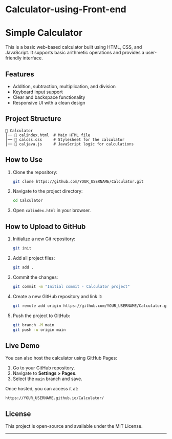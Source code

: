 # Calculator-using-Front-end

# Simple Calculator

This is a basic web-based calculator built using HTML, CSS, and JavaScript. It supports basic arithmetic operations and provides a user-friendly interface.

## Features
- Addition, subtraction, multiplication, and division
- Keyboard input support
- Clear and backspace functionality
- Responsive UI with a clean design

## Project Structure
```
📁 Calculator
│── 📄 calindex.html  # Main HTML file
│── 📄 calcss.css     # Stylesheet for the calculator
│── 📄 caljava.js     # JavaScript logic for calculations
```

## How to Use
1. Clone the repository:
   ```sh
   git clone https://github.com/YOUR_USERNAME/Calculator.git
   ```
2. Navigate to the project directory:
   ```sh
   cd Calculator
   ```
3. Open `calindex.html` in your browser.

## How to Upload to GitHub
1. Initialize a new Git repository:
   ```sh
   git init
   ```
2. Add all project files:
   ```sh
   git add .
   ```
3. Commit the changes:
   ```sh
   git commit -m "Initial commit - Calculator project"
   ```
4. Create a new GitHub repository and link it:
   ```sh
   git remote add origin https://github.com/YOUR_USERNAME/Calculator.git
   ```
5. Push the project to GitHub:
   ```sh
   git branch -M main
   git push -u origin main
   ```

## Live Demo
You can also host the calculator using GitHub Pages:
1. Go to your GitHub repository.
2. Navigate to **Settings > Pages**.
3. Select the `main` branch and save.

Once hosted, you can access it at:
```
https://YOUR_USERNAME.github.io/Calculator/
```

## License
This project is open-source and available under the MIT License.

---


